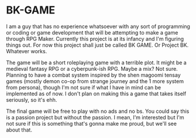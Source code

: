 # BK-GAME

I am a guy that has no experience whatsoever with any sort of programming or coding or game development that will be attempting to make a game through RPG Maker.
Currently this project is at its infancy and I'm figuring things out. For now this project shall just be called BK GAME. Or Project BK. Whatever works.

The game will be a short roleplaying game with a terrible plot. It might be a medieval fantasy RPG or a cyberpunk-ish RPG. Maybe a mix? Not sure.
Planning to have a combat system inspired by the shen magoomi tensay games (mostly demon co-op from strange journey and the 1 more system from persona), though I'm not sure if what I have in mind can be implemented as of now.
I don't plan on making this a game that takes itself seriously, so it's ehh.


The final game will be free to play with no ads and no bs. You could say this is a passion project but without the passion. I mean, I'm interested but I'm not sure if this is something that's gonna make me proud, but we'll see about that.
